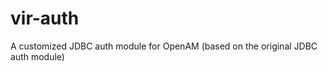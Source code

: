 vir-auth
========

A customized JDBC auth module for OpenAM (based on the original JDBC auth module)
